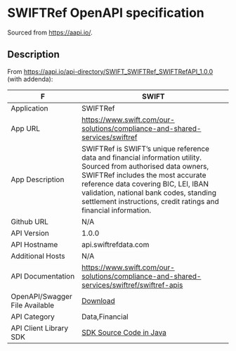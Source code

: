 # SWIFTRef OpenAPI specification 

Sourced from https://aapi.io/.

## Description 

From https://aapi.io/api-directory/SWIFT_SWIFTRef_SWIFTRefAPI_1.0.0 (with addenda):

| F | SWIFT |
|-|-|
| Application | SWIFTRef |
| App URL | https://www.swift.com/our-solutions/compliance-and-shared-services/swiftref |
| App Description | SWIFTRef is SWIFT’s unique reference data and financial information utility. Sourced from authorised data owners, SWIFTRef includes the most accurate reference data covering BIC, LEI, IBAN validation, national bank codes, standing settlement instructions, credit ratings and financial information. |
| Github URL | N/A |
| API Version | 1.0.0 |
| API Hostname | api.swiftrefdata.com |
| Additional Hosts | N/A |
| API Documentation | https://www.swift.com/our-solutions/compliance-and-shared-services/swiftref/swiftref-apis |
| OpenAPI/Swagger File Available | [Download](https://www2.swift.com/knowledgecentre/publications/sref_api_swg_fil_json_fmt/2.0) |
| API Category | Data,Financial |
| API Client Library SDK | [SDK Source Code in Java](https://www2.swift.com/knowledgecentre/publications/sref_api_1_0_sdk_sr_cod_js/1.0) |